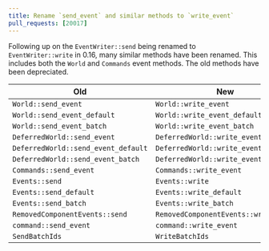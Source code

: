 ```yaml
---
title: Rename `send_event` and similar methods to `write_event`
pull_requests: [20017]
---
```


Following up on the `EventWriter::send` being renamed to `EventWriter::write` in 0.16, many similar methods have been renamed.
This includes both the `World` and `Commands` event methods. The old methods have been depreciated.

| Old                                 | New                                  |
|-------------------------------------|--------------------------------------|
| `World::send_event`                 | `World::write_event`                 |
| `World::send_event_default`         | `World::write_event_default`         |
| `World::send_event_batch`           | `World::write_event_batch`           |
| `DeferredWorld::send_event`         | `DeferredWorld::write_event`         |
| `DeferredWorld::send_event_default` | `DeferredWorld::write_event_default` |
| `DeferredWorld::send_event_batch`   | `DeferredWorld::write_event_batch`   |
| `Commands::send_event`              | `Commands::write_event`              |
| `Events::send`                      | `Events::write`                      |
| `Events::send_default`              | `Events::write_default`              |
| `Events::send_batch`                | `Events::write_batch`                |
| `RemovedComponentEvents::send`      | `RemovedComponentEvents::write`      |
| `command::send_event`               | `command::write_event`               |
| `SendBatchIds`                      | `WriteBatchIds`                      |